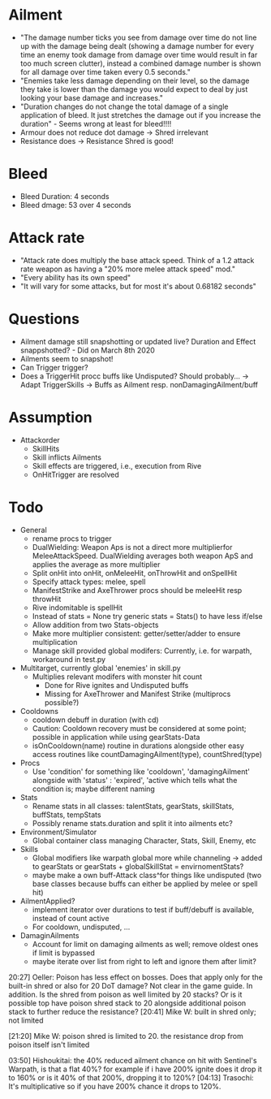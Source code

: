 # Ailment
* "The damage number ticks you see from damage over time do not line up with the damage being dealt (showing a damage number for every time an enemy took damage from damage over time would result in far too much screen clutter), instead a combined damage number is shown for all damage over time taken every 0.5 seconds."
* "Enemies take less damage depending on their level, so the damage they take is lower than the damage you would expect to deal by just looking your base damage and increases."
* "Duration changes do not change the total damage of a single application of bleed. It just stretches the damage out if you increase the duration" - Seems wrong at least for bleed!!!!
* Armour does not reduce dot damage -> Shred irrelevant
* Resistance does -> Resistance Shred is good!

# Bleed
* Bleed Duration: 4 seconds
* Bleed dmage: 53 over 4 seconds

# Attack rate
* "Attack rate does multiply the base attack speed. Think of a 1.2 attack rate weapon as having a "20% more melee attack speed" mod."
* "Every ability has its own speed"
* "It will vary for some attacks, but for most it's about 0.68182 seconds"

# Questions
* Ailment damage still snapshotting or updated live? Duration and Effect snappshotted? - Did on March 8th 2020
* Ailments seem to snapshot!
* Can Trigger trigger? 
* Does a TriggerHit procc buffs like Undisputed? Should probably... -> Adapt TriggerSkills
 -> Buffs as Ailment resp. nonDamagingAilment/buff

# Assumption
* Attackorder
  * SkillHits
  * Skill inflicts Ailments
  * Skill effects are triggered, i.e., execution from Rive
  * OnHitTrigger are resolved

# Todo
* General
  * rename procs to trigger
  * DualWielding: Weapon Aps is not a direct more multiplierfor MeleeAttackSpeed. DualWielding averages both weapon ApS and applies the average as more multiplier
  * Split onHit into onHit, onMeleeHit, onThrowHit and onSpellHit
  * Specify attack types: melee, spell
  * ManifestStrike and AxeThrower procs should be meleeHit resp throwHit
  * Rive indomitable is spellHit
  * Instead of stats = None try generic stats = Stats() to have less if/else
  * Allow addition from two Stats-objects
  * Make more multiplier consistent: getter/setter/adder to ensure multiplication
  * Manage skill provided global modifers: Currently, i.e. for warpath, workaround in test.py
* Multitarget, currently global 'enemies' in skill.py
  * Multiplies relevant modifers with monster hit count
    * Done for Rive ignites and Undisputed buffs
    * Missing for AxeThrower and Manifest Strike (multiprocs possible?)
* Cooldowns
  * cooldown debuff in duration (with cd)
  * Caution: Cooldown recovery must be considered at some point; possible in application while using gearStats-Data
  * isOnCooldown(name) routine in durations alongside other easy access routines like countDamagingAilment(type), countShred(type)
* Procs
  * Use 'condition' for something like 'cooldown', 'damagingAilment' alongside with 'status' : 'expired', 'active which tells what the condition is; maybe different naming
* Stats
  * Rename stats in all classes: talentStats, gearStats, skillStats, buffStats, tempStats
  * Possibly rename stats.duration and split it into ailments etc?
* Environment/Simulator
  * Global container class managing Character, Stats, Skill, Enemy, etc
* Skills
  * Global modifiers like warpath global more while channeling -> added to gearStats or gearStats + globalSkillStat = envirnomentStats?
  * maybe make a own buff-Attack class^for things like undisputed (two base classes because buffs can either be applied by melee or spell hit)
* AilmentApplied?
  * implement iterator over durations to test if buff/debuff is available, instead of count active
  * For cooldown, undisputed, ...
* DamaginAilments
  * Account for limit on damaging ailments as well; remove oldest ones if limit is bypassed
  * maybe iterate over list from right to left and ignore them after limit?


20:27] Oeller: Poison has less effect on bosses. Does that apply only for the built-in shred or also for 20 DoT damage? Not clear in the game guide.
In addition. Is the shred from poison as well limited by 20 stacks? Or is it possible top have poison shred stack to 20 alongside additional poison stack to further reduce the resistance?
[20:41] Mike W: built in shred only; not limited

[21:20] Mike W: poison shred is limited to 20.
the resistance drop from poison itself isn't limited

03:50] Hishoukitai: the 40% reduced ailment chance on hit with Sentinel's Warpath, is that a flat 40%? for example if i have 200% ignite does it drop it to 160% or is it 40% of that 200%, dropping it to 120%?
[04:13] Trasochi: It's multiplicative so if you have 200% chance it drops to 120%.